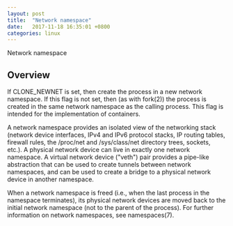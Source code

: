 ```yaml
---
layout: post
title:  "Network namespace"
date:   2017-11-18 16:35:01 +0800
categories: linux
---
```


Network namespace



## Overview
If CLONE_NEWNET is set, then create the process in a new network namespace.  If this flag is not set, then (as with fork(2)) the process is created in the same network namespace as the calling process.  This flag is intended for the implementation of containers.

A network namespace provides an isolated view of the networking stack (network device interfaces, IPv4 and IPv6 protocol stacks, IP routing tables, firewall rules, the /proc/net and /sys/class/net directory trees, sockets, etc.). A physical network device can live in exactly one network namespace.  A virtual network device ("veth") pair provides a pipe-like abstraction that can be used to create tunnels between network namespaces, and can be used to create a bridge to a physical network device in another namespace.

When a network namespace is freed (i.e., when the last process in the namespace terminates), its physical network devices are moved back to the initial network namespace (not to the parent of the process).  For further information on network namespaces, see namespaces(7).
